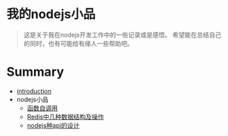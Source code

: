 # 我的nodejs小品

> 这是关于我在nodejs开发工作中的一些记录或是感悟。
希望能在总结自己的同时，也有可能给有缘人一些帮助吧。

# Summary

* [introduction](README.md)
* nodejs小品
   * [函数自调用](javascripts.md)
   * [Redis中几种数据结构及操作](redis.md)
   * [nodejs种api的设计](jsAPIImplemention.md)

